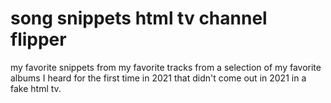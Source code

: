 song snippets html tv channel flipper
=======

my favorite snippets from my favorite tracks from a selection of my favorite albums I heard for the first time in 2021 that didn't come out in 2021 in a fake html tv.